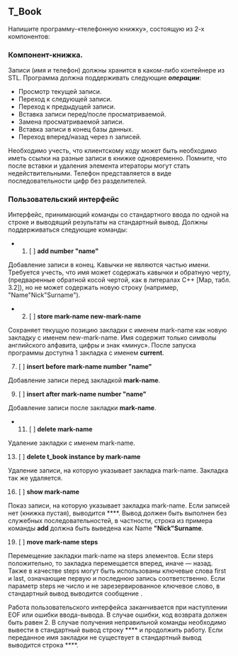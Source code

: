 ## T_Book

Напишите программу-«телефонную книжку», состоящую из 2-х компонентов:

### Компонент-книжка.
Записи (имя и телефон) должны хранится в каком-либо контейнере из STL.
Программа должна поддерживать следующие ***операции***:

* Просмотр текущей записи.
* Переход к следующей записи.
* Переход к предыдущей записи.
* Вставка записи перед/после просматриваемой.
* Замена просматриваемой записи.
* Вставка записи в конец базы данных.
* Переход вперед/назад через n записей.

Необходимо учесть, что клиентскому коду может быть необходимо иметь ссылки на разные записи в книжке одновременно.
Помните, что после вставки и удаления элемента итераторы могут стать недействительными.
Телефон представляется в виде последовательности цифр без разделителей.

### Пользовательский интерфейс
Интерфейс, принимающий команды со стандартного ввода по одной на строке и выводящий результаты на стандартный вывод. Должны поддерживаться следующие команды:
+ 1. [ ]   **add number "name"** 

Добавление записи в конец. Кавычки не являются частью имени.
Требуется учесть, что имя может содержать кавычки и обратную черту, (предваренные обратной косой чертой, как в литералах C++ [Мар, табл. 3.2]), но не может содержать новую строку (например, "Name\"Nick\"Surname").

+ 2. [ ]   **store mark-name new-mark-name**


Сохраняет текущую позицию закладки с именем mark-name как новую закладку с именем new-mark-name.
Имя содержит только символы английского алфавита, цифры и знак «минус».
После запуска программы доступна 1 закладка с именем **current**.

7. [ ]   **insert before mark-name number "name"**

Добавление записи перед закладкой **mark-name**.

9. [ ]   **insert after mark-name number "name"**

Добавление записи после закладки **mark-name**.

+  11. [ ]   **delete mark-name**

Удаление закладки с именем mark-name.

13. [ ]   **delete t_book instance by mark-name**

Удаление записи, на которую указывает закладка mark-name.
Закладка так же удаляется.

16. [ ]   **show mark-name**

Показ записи, на которую указывает закладка mark-name. Если записей нет (книжка пустая), выводится ****.
Вывод должен быть выполнен без служебных последовательностей, в частности, строка из примера команды **add** должна быть выведена как Name **"Nick"Surname**.

19. [ ]   **move mark-name steps**

Перемещение закладки mark-name на steps элементов. Если steps положительно, то закладка перемещается вперед, иначе — назад. Также в качестве steps могут быть использованы ключевые слова first и last, означающие первую и последнюю запись соответственно. Если параметр steps не число и не зарезервированное ключевое слово, в стандартный вывод выводится сообщение . 

Работа пользовательского интерфейса заканчивается при наступлении EOF или ошибки ввода-вывода. В случае ошибки, код возврата должен быть равен 2.
В случае получения неправильной команды необходимо вывести в стандартный вывод строку **** и продолжить работу. Если переданное имя закладки не существует в стандартный вывод выводится строка ****.
